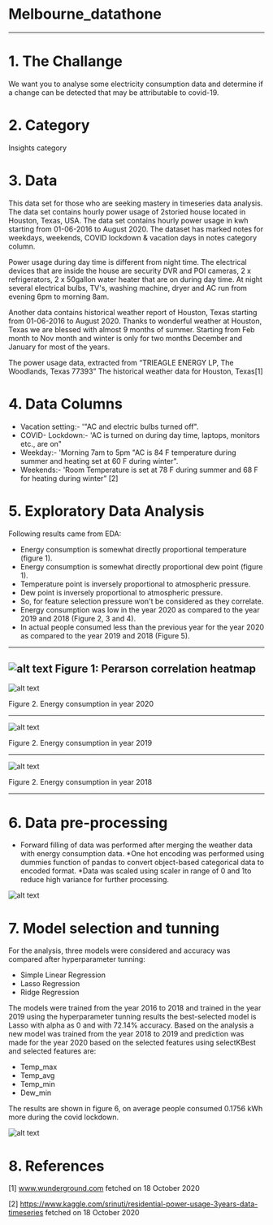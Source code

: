 # Melbourne_datathone
-----


# 1. The Challange

We want you to analyse some electricity consumption data and determine if a change can be
detected that may be attributable to covid-19.

# 2. Category

Insights category

# 3. Data

This data set for those who are seeking mastery in timeseries data analysis. The data set contains hourly power usage of 2storied house located in Houston, Texas, USA. The data set contains hourly power usage in kwh starting from 01-06-2016 to August 2020. The dataset has marked notes for weekdays, weekends, COVID lockdown & vacation days in notes category column.

Power usage during day time is different from night time. The electrical devices that are inside the house are security DVR and POI cameras, 2 x refrigerators, 2 x 50gallon water heater that are on during day time. At night several electrical bulbs, TV's, washing machine, dryer and AC run from evening 6pm to morning 8am.

Another data contains historical weather report of Houston, Texas starting from 01-06-2016 to August 2020. Thanks to wonderful weather at Houston, Texas we are blessed with almost 9 months of summer. Starting from Feb month to Nov month and winter is only for two months December and January for most of the years.

The power usage data, extracted from “TRIEAGLE ENERGY LP, The Woodlands, Texas 77393” The historical weather data for Houston, Texas[1]

# 4. Data Columns

* Vacation setting:- '"AC and electric bulbs turned off".
* COVID- Lockdown:- 'AC is turned on during day time, laptops, monitors etc., are on"
* Weekday:- 'Morning 7am to 5pm "AC is 84 F temperature during summer and heating set at 60 F during winter".
* Weekends:- 'Room Temperature is set at 78 F during summer and 68 F for heating during
winter” [2]

# 5. Exploratory Data Analysis

Following results came from EDA:

* Energy consumption is somewhat directly proportional temperature (figure 1).
* Energy consumption is somewhat directly proportional dew point (figure 1).
* Temperature point is inversely proportional to atmospheric pressure.
* Dew point is inversely proportional to atmospheric pressure.
* So, for feature selection pressure won't be considered as they correlate.
* Energy consumption was low in the year 2020 as compared to the year 2019 and 2018 (Figure 2,
3 and 4).
* In actual people consumed less than the previous year for the year 2020 as compared to the year
2019 and 2018 (Figure 5).

---
![alt text](https://github.com/RashbirSingh/Melbourne_datathone/blob/master/Images/figure1.png?raw=true)
Figure 1: Perarson correlation heatmap
---

![alt text](https://github.com/RashbirSingh/Melbourne_datathone/blob/master/Images/figure2.png?raw=true)

Figure 2. Energy consumption in year 2020

---

![alt text](https://github.com/RashbirSingh/Melbourne_datathone/blob/master/Images/figure3.png?raw=true)

Figure 2. Energy consumption in year 2019

---

![alt text](https://github.com/RashbirSingh/Melbourne_datathone/blob/master/Images/figure4.png?raw=true)

Figure 2. Energy consumption in year 2018

---

# 6. Data pre-processing

* Forward filling of data was performed after merging the weather data with energy consumption data.
*One hot encoding was performed using dummies function of pandas to convert object-based categorical data to encoded format.
*Data was scaled using scaler in range of 0 and 1to reduce high variance for further processing.

![alt text](https://github.com/RashbirSingh/Melbourne_datathone/blob/master/Images/figure5.png?raw=true)

# 7. Model selection and tunning

For the analysis, three models were considered and accuracy was compared after hyperparameter tunning:

* Simple Linear Regression 
* Lasso Regression
* Ridge Regression

The models were trained from the year 2016 to 2018 and trained in the year 2019 using the hyperparameter tunning results the best-selected model is Lasso with alpha as 0 and with 72.14% accuracy.
Based on the analysis a new model was trained from the year 2018 to 2019 and prediction was made for the year 2020 based on the selected features using selectKBest and selected features are:

* Temp_max
* Temp_avg
* Temp_min
* Dew_min

The results are shown in figure 6, on average people consumed 0.1756 kWh more during the covid
lockdown.

![alt text](https://github.com/RashbirSingh/Melbourne_datathone/blob/master/Images/figure6.png?raw=true)

# 8. References
[1] www.wunderground.com fetched on 18 October 2020

[2] https://www.kaggle.com/srinuti/residential-power-usage-3years-data-timeseries fetched on 18 October 2020
